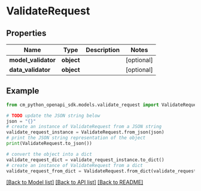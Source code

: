# ValidateRequest


## Properties

Name | Type | Description | Notes
------------ | ------------- | ------------- | -------------
**model_validator** | **object** |  | [optional] 
**data_validator** | **object** |  | [optional] 

## Example

```python
from cm_python_openapi_sdk.models.validate_request import ValidateRequest

# TODO update the JSON string below
json = "{}"
# create an instance of ValidateRequest from a JSON string
validate_request_instance = ValidateRequest.from_json(json)
# print the JSON string representation of the object
print(ValidateRequest.to_json())

# convert the object into a dict
validate_request_dict = validate_request_instance.to_dict()
# create an instance of ValidateRequest from a dict
validate_request_from_dict = ValidateRequest.from_dict(validate_request_dict)
```
[[Back to Model list]](../README.md#documentation-for-models) [[Back to API list]](../README.md#documentation-for-api-endpoints) [[Back to README]](../README.md)


